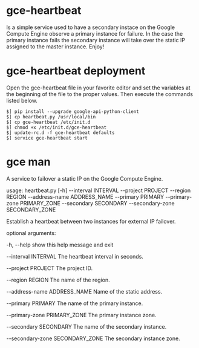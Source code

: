 # gce-heartbeat
Is a simple service used to have a secondary instace on the Google Compute Engine observe a primary instance for failure. In the case the primary instance fails the secondary instance will take over the static IP assigned to the master instance. Enjoy!

# gce-heartbeat deployment

Open the gce-heartbeat file in your favorite editor and set the variables at the beginning of the file to the proper values. Then execute the commands listed below.

```
$] pip install --upgrade google-api-python-client
$] cp heartbeat.py /usr/local/bin
$] cp gce-heartbeat /etc/init.d
$] chmod +x /etc/init.d/gce-heartbeat
$] update-rc.d -f gce-heartbeat defaults
$] service gce-heartbeat start
```

# gce man

A service to failover a static IP on the Google Compute Engine.

usage: heartbeat.py [-h] --interval INTERVAL --project PROJECT --region REGION
                    --address-name ADDRESS_NAME --primary PRIMARY
                    --primary-zone PRIMARY_ZONE --secondary SECONDARY
                    --secondary-zone SECONDARY_ZONE

Establish a heartbeat between two instances for external IP failover.

optional arguments:

  -h, --help            show this help message and exit

  --interval INTERVAL   The heartbeat interval in seconds.

  --project PROJECT     The project ID.

  --region REGION       The name of the region.

  --address-name ADDRESS_NAME
                        Name of the static address.

  --primary PRIMARY     The name of the primary instance.

  --primary-zone PRIMARY_ZONE
                        The primary instance zone.

  --secondary SECONDARY
                        The name of the secondary instance.

  --secondary-zone SECONDARY_ZONE
                        The secondary instance zone.
